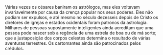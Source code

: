 ﻿Várias vezes os césares baniram os astrólogos, mas eles voltavam invariavelmente por causa da crença popular nos seus poderes. Eles não podiam ser expulsos, e até mesmo no século dezesseis depois de Cristo os diretores de igrejas e estados ocidentais foram patronos da astrologia. Milhares de pessoas supostamente inteligentes ainda acreditam que uma pessoa pode nascer sob a regência de uma estrela de boa ou de má sorte; que a justaposição dos corpos celestes determina o resultado de várias aventuras terrestres. Os cartomantes ainda são patrocinados pelos crédulos.